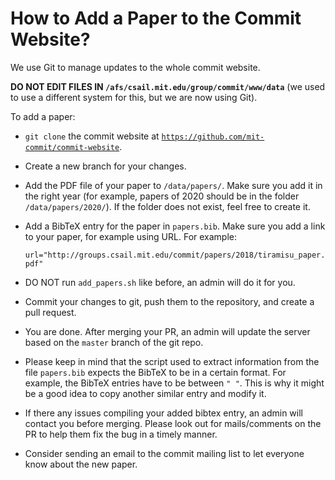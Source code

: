 # How to Add a Paper to the Commit Website?

We use Git to manage updates to the whole commit website.

**DO NOT EDIT FILES IN `/afs/csail.mit.edu/group/commit/www/data`** (we used to use a different system for this, but we are now using Git).

To add a paper:

- `git clone` the commit website at [`https://github.com/mit-commit/commit-website`](https://github.com/mit-commit/commit-website).

- Create a new branch for your changes.

- Add the PDF file of your paper to `/data/papers/`. Make sure you add it in the right year (for example, papers of 2020 should be in the folder `/data/papers/2020/`). If the folder does not exist, feel free to create it.

- Add a BibTeX entry for the paper in `papers.bib`. Make sure you add a link to your paper, for example using URL. For example:

  `url="http://groups.csail.mit.edu/commit/papers/2018/tiramisu_paper.pdf"`

- DO NOT run `add_papers.sh` like before, an admin will do it for you.

- Commit your changes to git, push them to the repository, and create a pull request.

- You are done. After merging your PR, an admin will update the server based on the `master` branch of the git repo.

- Please keep in mind that the script used to extract information from the file `papers.bib` expects the BibTeX to be in a certain format. For example, the BibTeX entries have to be between `" "`. This is why it might be a good idea to copy another similar entry and modify it.
  
- If there any issues compiling your added bibtex entry, an admin will contact you before merging. Please look out for mails/comments on the PR to help them fix the bug in a timely manner. 

- Consider sending an email to the commit mailing list to let everyone know about the new paper.

